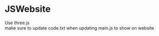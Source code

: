 # JSWebsite

Use three.js<br> 
make sure to update code.txt when updating main.js to show on website
